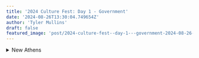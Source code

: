 ```yaml
---
title: '2024 Culture Fest: Day 1 - Government'
date: '2024-08-26T13:30:04.749654Z'
author: 'Tyler Mullins'
draft: false
featured_image: 'post/2024-culture-fest--day-1---government-2024-08-26-13-30-04.749654/CUPFW.png'
---
```


<details>
<summary>New Athens</summary>  
**__The Free Nation of New Athens__**

**__Executive__**
**King**
The King, reigns within the bounds outlined in The Constitution. The King oversees all government matters, excluding parliament, and has the authority to formally represent The Free Nation of New Athens with plenipotentiary powers. He has the power to appoint all government positions, excluding positions within the Monarchy and The Speaker of the People, and manufacture new positions as needed. Citizenship is granted and revoked at the discretion of The King. Along with the Grand Ambassador, the King must sign all binding diplomatic agreements. The King keeps records of all territorial claims. The King oversees the national treasury.

**__Grand Cabinet__**
**Grand Ambassador**
The Grand Ambassador, currently Lord Tyler Wilson, represents the Free Nation of New Athens with full plenipotentiary powers and may appoint deputy ambassadors to assist them. The Grand Ambassador must sign all binding diplomatic agreements.

**Chief Justice**
The Chief Justice, currently Dylan Ray, determines the constitutionality of all proposed laws, oversees the Department of Justice, and presides over all legal courts.

**Grand General**
The Grand General, currently Kenan Mitchell, oversees all military strategy and the national police force.

**Grand Archivist**
The Grand Archivist, currently Jackson Pool, oversees the preservation of all documents and items of historical significance pertaining to New Athens.

**__Cabinet of Ministers__**
Minister of Education (Hemanshu Parmar)
Minister of Technology (Bashiru Aremu)
Director of Aerospace Affairs (Sasha Popov)
Minister of Culture (Vacant)
Minister of Operations (King Tyler Mullins)
Minister of Communications (Duke Tyler Wilson)
Minister of Engagement (Vacant)
Minister of Design (Vacant)
Minister of Agriculture (Viscount Ryan Manderfield)
Minister of Aviation (Mason Johnson)

[![Org Chart](https://media.discordapp.net/attachments/1276169603256422502/1276726468420046950/IMG_6379.png?ex=66cd36ae&is=66cbe52e&hm=c5cd37b17c36943a6d77f3b81c251f2ddb9ae21c1c2c9f554f7d18ed03d6c172&=&format=webp&quality=lossless&width=1858&height=842)](https://media.discordapp.net/attachments/1276169603256422502/1276726468420046950/IMG_6379.png?ex=66cd36ae&is=66cbe52e&hm=c5cd37b17c36943a6d77f3b81c251f2ddb9ae21c1c2c9f554f7d18ed03d6c172&=&format=webp&quality=lossless&width=1858&height=842)

**__Symbols__**
Our **__national animal __**is the **albatross**. It was chosen for its endurance, as they are capable of flying across oceans. 
Our **__national fruit__** is the **Georgia Peach**, chosen from the state which surrounds our territories.
Our **__national flower__** is the **garden tulip**. They are planted every year in the Roswell Province.
Our **__national drink__** is **Natural Light**, a popular beverage of the founders.

[![Albatross](https://media.discordapp.net/attachments/1276169603256422502/1276726645553631283/IMG_6380.jpg?ex=66cd36d8&is=66cbe558&hm=b3d97f7f322ac540adcd29b871593c58872e0612bf78cd25ef98e43759cd8ca7&=&format=webp&width=1264&height=842)](https://media.discordapp.net/attachments/1276169603256422502/1276726645553631283/IMG_6380.jpg?ex=66cd36d8&is=66cbe558&hm=b3d97f7f322ac540adcd29b871593c58872e0612bf78cd25ef98e43759cd8ca7&=&format=webp&width=1264&height=842)
[![Peaches](https://media.discordapp.net/attachments/1276169603256422502/1276726645838970901/IMG_6381.jpg?ex=66cd36d8&is=66cbe558&hm=9ca26e73cd326daa72a3ea25a45bce1559971717fab5bee8a9162dead563824c&=&format=webp&width=1264&height=842)](https://media.discordapp.net/attachments/1276169603256422502/1276726645838970901/IMG_6381.jpg?ex=66cd36d8&is=66cbe558&hm=9ca26e73cd326daa72a3ea25a45bce1559971717fab5bee8a9162dead563824c&=&format=webp&width=1264&height=842)
[![Tulips](https://media.discordapp.net/attachments/1276169603256422502/1276726646103216225/IMG_6382.jpg?ex=66cd36d8&is=66cbe558&hm=8bd19cea4c3ad9a94b40d0fb6dbb2406a98c53adb78dfa45cb8b61c1183dcce5&=&format=webp&width=842&height=842)](https://media.discordapp.net/attachments/1276169603256422502/1276726646103216225/IMG_6382.jpg?ex=66cd36d8&is=66cbe558&hm=8bd19cea4c3ad9a94b40d0fb6dbb2406a98c53adb78dfa45cb8b61c1183dcce5&=&format=webp&width=842&height=842)
[![Natural Light](https://media.discordapp.net/attachments/1276169603256422502/1276726646409265225/IMG_6383.jpg?ex=66cd36d8&is=66cbe558&hm=bc7a92775bab2f5bbedf4e05b5dc21bf62c40191df5aaa211919991c911ea84d&=&format=webp&width=674&height=842)](https://media.discordapp.net/attachments/1276169603256422502/1276726646409265225/IMG_6383.jpg?ex=66cd36d8&is=66cbe558&hm=bc7a92775bab2f5bbedf4e05b5dc21bf62c40191df5aaa211919991c911ea84d&=&format=webp&width=674&height=842)


</details>

